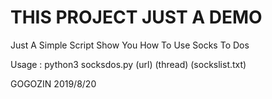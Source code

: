 # THIS PROJECT JUST A DEMO

Just A Simple Script Show You How To Use Socks To Dos

Usage : python3 socksdos.py (url) (thread) (sockslist.txt)

GOGOZIN 2019/8/20
